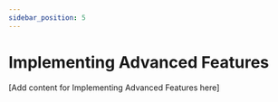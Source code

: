 ```yaml
---
sidebar_position: 5
---
```


# Implementing Advanced Features

[Add content for Implementing Advanced Features here]
